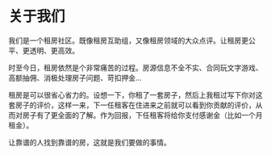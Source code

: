 # 关于我们

我们是一个租房社区。既像租房互助组，又像租房领域的大众点评。让租房更公平、更透明、更高效。

时至今日，租房依然是个非常痛苦的过程。房源信息不全不实、合同玩文字游戏、高额抽佣、消极处理房子问题、苛扣押金…

租房是可以很省心省力的。设想一下，你租了一套房子，然后上我租过写下你对这套房子的评价，这样一来，下一任租客在住进来之前就可以看到你贡献的评价，从而对房子有了更全面的了解。作为回报，下任租客将给你支付感谢金（比如一个月租金）。

让靠谱的人找到靠谱的房，这就是我们要做的事情。
